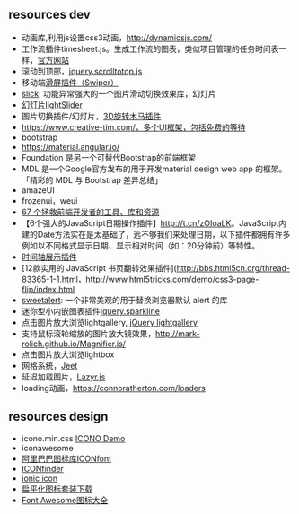 ## resources dev

* 动画库,利用js设置css3动画，<http://dynamicsjs.com/>
* 工作流插件timesheet.js。生成工作流的图表，类似项目管理的任务时间表一样，[官方网站](https://github.com/sbstjn/timesheet.js)
* 滚动到顶部，[jquery.scrolltotop.js](https://git.oschina.net/luozt007/FrontEnd-Resources/tree/master/scroll_to_top?dir=1&filepath=scroll_to_top&oid=9ad1e155e56e9939eef9daf8487098e69829b217&sha=c97f70c2e024ae76131162f994cd398ef64ce32d)
* 移动端[滑屏插件（Swiper）](http://www.idangero.us/sliders/swiper/index.php)
* [slick](https://github.com/kenwheeler/slick): 功能异常强大的一个图片滑动切换效果库，幻灯片
* [幻灯片lightSlider](http://sachinchoolur.github.io/lightslider/)
* 图片切换插件/幻灯片，[3D旋转木马插件](http://www.html5cn.org/article-8362-1.html)
* https://www.creative-tim.com/，多个UI框架，包括免费的等待
* bootstrap
* https://material.angular.io/
* Foundation 是另一个可替代Bootstrap的前端框架
* MDL 是一个Google官方发布的用于开发material design web app 的框架。「精彩的 MDL 与 Bootstrap 差异总结」
* amazeUI
* frozenui，weui
* [67 个拯救前端开发者的工具、库和资源](http://web.jobbole.com/92388/)
* 【6个强大的JavaScript日期操作插件】<http://t.cn/zOIoaLK>。JavaScript内建的Date方法实在是太基础了，远不够我们来处理日期，以下插件都拥有许多例如以不同格式显示日期、显示相对时间（如：20分钟前）等特性。
* [时间轴展示插件](http://www.html5cn.org/article-8360-1.html)
* [12款实用的 JavaScript 书页翻转效果插件](http://bbs.html5cn.org/thread-83365-1-1.html，<http://www.html5tricks.com/demo/css3-page-flip/index.html>
* [sweetalert](https://github.com/t4t5/sweetalert): 一个非常美观的用于替换浏览器默认 alert 的库
* 迷你型小内嵌图表插件[jquery.sparkline](http://omnipotent.net/jquery.sparkline/#s-docs)
* 点击图片放大浏览lightgallery, [jQuery lightgallery](http://sachinchoolur.github.io/lightGallery/)
* 支持鼠标滚轮缩放的图片放大镜效果，<http://mark-rolich.github.io/Magnifier.js/>
* 点击图片放大浏览lightbox
* 网格系统，[Jeet](http://jeet.gs/)
* 延迟加载图片，[Lazyr.js](http://www.html5cn.org/article-8030-1.html)
* loading动画，<https://connoratherton.com/loaders>


## resources design

* icono.min.css [ICONO Demo](http://codepen.io/saeedalipoor/pen/fgiwK)
* iconawesome
* [阿里巴巴图标库ICONfont](http://iconfont.cn/repositories)
* [ICONfinder](http://www.iconfinder.com/)
* [ionic icon](http://ionicons.com/)
* [扁平化图标套装下载](http://www.html5cn.org/article-8133-1.html)
* [Font Awesome图标大全](http://www.bootcss.com/p/font-awesome/)

